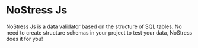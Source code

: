 # NoStress Js

NoStress Js is a data validator based on the structure of SQL tables. No need to create structure schemas in your project to test your data, NoStress does it for you!

